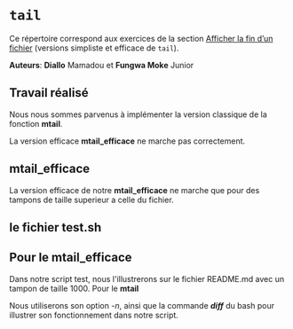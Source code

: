 #   `tail`

Ce répertoire correspond aux exercices de la section
[Afficher la fin d’un
fichier](http://www.fil.univ-lille1.fr/~hym/e/pds/tp/tdfs-cmd.html#tail)
(versions simpliste et efficace de `tail`).

**Auteurs**: **Diallo** Mamadou et **Fungwa Moke** Junior

**Travail réalisé** 
-------------------

Nous nous sommes parvenus à implémenter la  version classique de la fonction **mtail**.

La version efficace  **mtail_efficace** ne marche pas correctement.

**mtail_efficace** 
-------------------
La version efficace de notre **mtail_efficace** ne marche que pour des tampons de taille superieur a celle du fichier.

**le  fichier test.sh**
-----------------------

Pour  le   **mtail_efficace**
-----------------------------

Dans notre script test, nous l'illustrerons sur le fichier README.md avec un tampon de taille 1000.
Pour  le   **mtail**

Nous utiliserons son option *-n*, ainsi que la commande ***diff*** du bash pour illustrer son fonctionnement dans notre script.